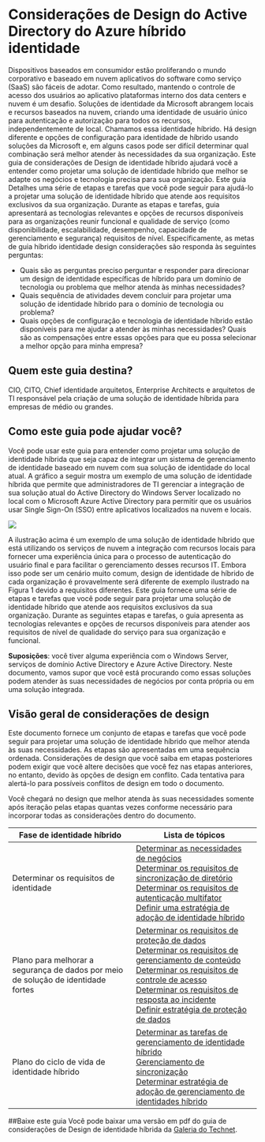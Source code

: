 <properties
    pageTitle="Azure Active Directory híbrido identidade considerações de design - visão geral | Microsoft Azure"
    description="Visão geral e mapa de conteúdo da guia de considerações de design de identidade híbrido"
    documentationCenter=""
    services="active-directory"
    authors="billmath"
    manager="femila"
    editor=""/>

<tags
    ms.service="active-directory"
    ms.devlang="na"
    ms.topic="article"
    ms.tgt_pltfrm="na"
    ms.workload="identity" 
    ms.date="08/08/2016"
    ms.author="billmath"/>

# <a name="azure-active-directory-hybrid-identity-design-considerations"></a>Considerações de Design do Active Directory do Azure híbrido identidade

Dispositivos baseados em consumidor estão proliferando o mundo corporativo e baseado em nuvem aplicativos do software como serviço (SaaS) são fáceis de adotar. Como resultado, mantendo o controle de acesso dos usuários ao aplicativo plataformas interno dos data centers e nuvem é um desafio.  Soluções de identidade da Microsoft abrangem locais e recursos baseados na nuvem, criando uma identidade de usuário único para autenticação e autorização para todos os recursos, independentemente de local. Chamamos essa identidade híbrido. Há design diferente e opções de configuração para identidade de híbrido usando soluções da Microsoft e, em alguns casos pode ser difícil determinar qual combinação será melhor atender às necessidades da sua organização. Este guia de considerações de Design de identidade híbrido ajudará você a entender como projetar uma solução de identidade híbrido que melhor se adapte os negócios e tecnologia precisa para sua organização.  Este guia Detalhes uma série de etapas e tarefas que você pode seguir para ajudá-lo a projetar uma solução de identidade híbrido que atende aos requisitos exclusivos da sua organização. Durante as etapas e tarefas, guia apresentará as tecnologias relevantes e opções de recursos disponíveis para as organizações reunir funcional e qualidade de serviço (como disponibilidade, escalabilidade, desempenho, capacidade de gerenciamento e segurança) requisitos de nível. Especificamente, as metas de guia híbrido identidade design considerações são responda às seguintes perguntas: 

- Quais são as perguntas preciso perguntar e responder para direcionar um design de identidade específicas de híbrido para um domínio de tecnologia ou problema que melhor atenda às minhas necessidades?
- Quais sequência de atividades devem concluir para projetar uma solução de identidade híbrido para o domínio de tecnologia ou problema? 
- Quais opções de configuração e tecnologia de identidade híbrido estão disponíveis para me ajudar a atender às minhas necessidades? Quais são as compensações entre essas opções para que eu possa selecionar a melhor opção para minha empresa?


## <a name="who-is-this-guide-intended-for"></a>Quem este guia destina?
 CIO, CITO, Chief identidade arquitetos, Enterprise Architects e arquitetos de TI responsável pela criação de uma solução de identidade híbrida para empresas de médio ou grandes.

## <a name="how-can-this-guide-help-you"></a>Como este guia pode ajudar você? 
Você pode usar este guia para entender como projetar uma solução de identidade híbrida que seja capaz de integrar um sistema de gerenciamento de identidade baseado em nuvem com sua solução de identidade do local atual. A gráfico a seguir mostra um exemplo de uma solução de identidade híbrida que permite que administradores de TI gerenciar a integração de sua solução atual do Active Directory do Windows Server localizado no local com o Microsoft Azure Active Directory para permitir que os usuários usar Single Sign-On (SSO) entre aplicativos localizados na nuvem e locais.

![](./media/hybrid-id-design-considerations/hybridID-example.png)


A ilustração acima é um exemplo de uma solução de identidade híbrido que está utilizando os serviços de nuvem a integração com recursos locais para fornecer uma experiência única para o processo de autenticação do usuário final e para facilitar o gerenciamento desses recursos IT. Embora isso pode ser um cenário muito comum, design de identidade de híbrido de cada organização é provavelmente será diferente de exemplo ilustrado na Figura 1 devido a requisitos diferentes. Este guia fornece uma série de etapas e tarefas que você pode seguir para projetar uma solução de identidade híbrido que atende aos requisitos exclusivos da sua organização. Durante as seguintes etapas e tarefas, o guia apresenta as tecnologias relevantes e opções de recursos disponíveis para atender aos requisitos de nível de qualidade do serviço para sua organização e funcional.

**Suposições**: você tiver alguma experiência com o Windows Server, serviços de domínio Active Directory e Azure Active Directory. Neste documento, vamos supor que você está procurando como essas soluções podem atender às suas necessidades de negócios por conta própria ou em uma solução integrada.

## <a name="design-considerations-overview"></a>Visão geral de considerações de design
Este documento fornece um conjunto de etapas e tarefas que você pode seguir para projetar uma solução de identidade híbrido que melhor atenda às suas necessidades. As etapas são apresentadas em uma sequência ordenada. Considerações de design que você saiba em etapas posteriores podem exigir que você altere decisões que você fez nas etapas anteriores, no entanto, devido às opções de design em conflito. Cada tentativa para alertá-lo para possíveis conflitos de design em todo o documento. 

Você chegará no design que melhor atenda às suas necessidades somente após iteração pelas etapas quantas vezes conforme necessário para incorporar todas as considerações dentro do documento. 

| Fase de identidade híbrido                                             | Lista de tópicos                                                                                                                                                                                       |
|-------------------------------------------------------------------|--------------------------------------------------------------------------------------------------------------------------------------------------------------------------------------------------|
| Determinar os requisitos de identidade                                   | [Determinar as necessidades de negócios](active-directory-hybrid-identity-design-considerations-business-needs.md)<br> [Determinar os requisitos de sincronização de diretório](active-directory-hybrid-identity-design-considerations-directory-sync-requirements.md)<br> [Determinar os requisitos de autenticação multifator](active-directory-hybrid-identity-design-considerations-multifactor-auth-requirements.md)<br> [Definir uma estratégia de adoção de identidade híbrido](active-directory-hybrid-identity-design-considerations-identity-adoption-strategy.md)                       |
| Plano para melhorar a segurança de dados por meio de solução de identidade fortes | [Determinar os requisitos de proteção de dados](active-directory-hybrid-identity-design-considerations-dataprotection-requirements.md) <br> [Determinar os requisitos de gerenciamento de conteúdo](active-directory-hybrid-identity-design-considerations-contentmgt-requirements.md)<br> [Determinar os requisitos de controle de acesso](active-directory-hybrid-identity-design-considerations-accesscontrol-requirements.md)<br> [Determinar os requisitos de resposta ao incidente](active-directory-hybrid-identity-design-considerations-incident-response-requirements.md) <br> [Definir estratégia de proteção de dados](active-directory-hybrid-identity-design-considerations-data-protection-strategy.md)  |
| Plano do ciclo de vida de identidade híbrido                                | [Determinar as tarefas de gerenciamento de identidade híbrido](active-directory-hybrid-identity-design-considerations-hybrid-id-management-tasks.md) <br> [Gerenciamento de sincronização](active-directory-hybrid-identity-design-considerations-hybrid-id-management-tasks.md)<br> [Determinar estratégia de adoção de gerenciamento de identidades híbrido](active-directory-hybrid-identity-design-considerations-lifecycle-adoption-strategy.md) |     


##<a name="download-this-guide"></a>Baixe este guia
Você pode baixar uma versão em pdf do guia de considerações de Design de identidade híbrida da [Galeria do Technet](https://gallery.technet.microsoft.com/Azure-Hybrid-Identity-b06c8288). 

                                                             
